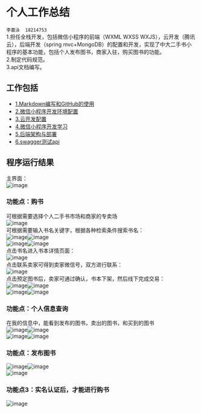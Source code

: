 # 个人工作总结
`李嘉泳  18214753` <br>
  1.担任全栈开发，包括微信小程序的前端（WXML WXSS WXJS），云开发（腾讯云），后端开发（spring mvc+MongoDB）的配置和开发，实现了中大二手书小程序的基本功能，包括个人发布图书，商家入驻，购买图书的功能。<br>
  2.制定代码规范。<br>
  3.api文档编写。<br>
## 工作包括
 * [1.Markdown编写和GitHub的使用](https://github.com/resisterdkdk/Mini-Program-for-used-books/blob/master/Workload/Lijiayong_18214753/1_Markdown%E7%BC%96%E5%86%99%E5%92%8CGitHub%E7%9A%84%E4%BD%BF%E7%94%A8.md)  
 * [2.微信小程序开发环境配置](https://github.com/resisterdkdk/Mini-Program-for-used-books/blob/master/Workload/Lijiayong_18214753/2_%E5%BE%AE%E4%BF%A1%E5%B0%8F%E7%A8%8B%E5%BA%8F%E5%BC%80%E5%8F%91%E7%8E%AF%E5%A2%83%E9%85%8D%E7%BD%AE.md)  
 * [3.云开发配置](https://github.com/resisterdkdk/Mini-Program-for-used-books/blob/master/Workload/Lijiayong_18214753/3_%E4%BA%91%E5%BC%80%E5%8F%91%E9%85%8D%E7%BD%AE.md)  
 * [4.微信小程序开发学习](https://github.com/resisterdkdk/Mini-Program-for-used-books/blob/master/Workload/Lijiayong_18214753/4_%E5%BE%AE%E4%BF%A1%E5%B0%8F%E7%A8%8B%E5%BA%8F%E5%BC%80%E5%8F%91%E5%AD%A6%E4%B9%A0.md)
 * [5.后端架构与部署](https://github.com/resisterdkdk/Mini-Program-for-used-books/blob/master/Workload/Lijiayong_18214753/5_%E5%90%8E%E7%AB%AF%E6%9E%B6%E6%9E%84%E5%92%8C%E9%83%A8%E7%BD%B2.md)
 * [6.swagger测试api](https://github.com/resisterdkdk/Mini-Program-for-used-books/blob/master/Workload/Lijiayong_18214753/6_swagger%E6%B5%8B%E8%AF%95api.md)
 
 ## 程序运行结果
 
 主界面：<br>
 ![image](https://github.com/resisterdkdk/Mini-Program-for-used-books/blob/master/Workload/Lijiayong_18214753/images/pic/show1.png?raw=true)
### 功能点：购书
可根据需要选择个人二手书市场和商家的专卖场<br>
 ![image](https://github.com/resisterdkdk/Mini-Program-for-used-books/blob/master/Workload/Lijiayong_18214753/images/pic/show2.png?raw=true) <br>
 可根据需要输入书名关键字，根据各种检索条件搜索书名：<br>
  ![image](https://github.com/resisterdkdk/Mini-Program-for-used-books/blob/master/Workload/Lijiayong_18214753/images/pic/show3.png?raw=true)![image](https://github.com/resisterdkdk/Mini-Program-for-used-books/blob/master/Workload/Lijiayong_18214753/images/pic/show4.png?raw=true)<br>
   ![image](https://github.com/resisterdkdk/Mini-Program-for-used-books/blob/master/Workload/Lijiayong_18214753/images/pic/show5.png?raw=true)![image](https://github.com/resisterdkdk/Mini-Program-for-used-books/blob/master/Workload/Lijiayong_18214753/images/pic/show6.png?raw=true)<br>
   点击书名进入书本详情页面：<br>
   ![image](https://github.com/resisterdkdk/Mini-Program-for-used-books/blob/master/Workload/Lijiayong_18214753/images/pic/show7.png?raw=true)<br>
   点击联系卖家可得到卖家微信号，双方进行联系：<br>
   ![image](https://github.com/resisterdkdk/Mini-Program-for-used-books/blob/master/Workload/Lijiayong_18214753/images/pic/show8.png?raw=true)<br>
   点击预定图书后，卖家可通过确认，书本下架，然后线下完成交易：<br>
   ![image](https://github.com/resisterdkdk/Mini-Program-for-used-books/blob/master/Workload/Lijiayong_18214753/images/pic/show9.png?raw=true)![image](https://github.com/resisterdkdk/Mini-Program-for-used-books/blob/master/Workload/Lijiayong_18214753/images/pic/show10.png?raw=true)<br>
   ![image](https://github.com/resisterdkdk/Mini-Program-for-used-books/blob/master/Workload/Lijiayong_18214753/images/pic/show11.png?raw=true)![image](https://github.com/resisterdkdk/Mini-Program-for-used-books/blob/master/Workload/Lijiayong_18214753/images/pic/show12.png?raw=true)<br>
### 功能点：个人信息查询
在我的信息中，能看到发布的图书，卖出的图书，和买到的图书<br>
   ![image](https://github.com/resisterdkdk/Mini-Program-for-used-books/blob/master/Workload/Lijiayong_18214753/images/pic/show13.png?raw=true)![image](https://github.com/resisterdkdk/Mini-Program-for-used-books/blob/master/Workload/Lijiayong_18214753/images/pic/show14.png?raw=true)<br>
   ![image](https://github.com/resisterdkdk/Mini-Program-for-used-books/blob/master/Workload/Lijiayong_18214753/images/pic/show15.png?raw=true)![image](https://github.com/resisterdkdk/Mini-Program-for-used-books/blob/master/Workload/Lijiayong_18214753/images/pic/show16.png?raw=true)<br>
   ### 功能点：发布图书
  ![image](https://github.com/resisterdkdk/Mini-Program-for-used-books/blob/master/Workload/Lijiayong_18214753/images/pic/show17.png?raw=true)![image](https://github.com/resisterdkdk/Mini-Program-for-used-books/blob/master/Workload/Lijiayong_18214753/images/pic/show18.png?raw=true)<br>
  ![image](https://github.com/resisterdkdk/Mini-Program-for-used-books/blob/master/Workload/Lijiayong_18214753/images/pic/show19.png?raw=true)<br>
  ### 功能点3：实名认证后，才能进行购书
  ![image](https://github.com/resisterdkdk/Mini-Program-for-used-books/blob/master/Workload/Lijiayong_18214753/images/pic/show20.png?raw=true)<br>
